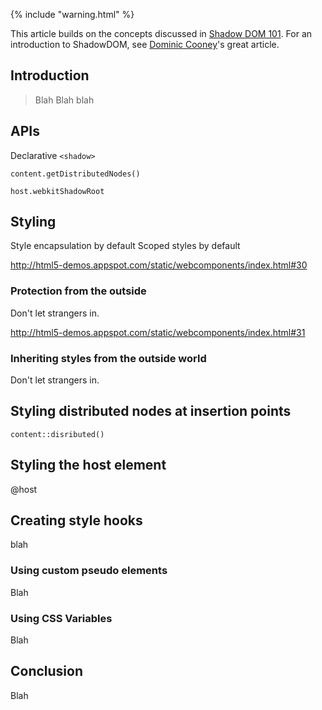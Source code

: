 {% include "warning.html" %}

This article builds on the concepts discussed in [Shadow DOM 101](/tutorials/webcomponents/shadowdom/). For an introduction to ShadowDOM, see [Dominic Cooney](/profiles/#dominiccooney)'s great article.

<h2 id="toc-intro">Introduction</h2>

<blockquote class="commentary talkinghead">
Blah Blah blah
</blockquote>

<h2 id="toc-apis">APIs</h2>

Declarative `<shadow>`

`content.getDistributedNodes()`

`host.webkitShadowRoot`

<h2 id="toc-style-encapsulation">Styling</h2>

Style encapsulation by default
Scoped styles by default

http://html5-demos.appspot.com/static/webcomponents/index.html#30

<h3 id="toc-style-outside">Protection from the outside</h3>

Don't let strangers in.

http://html5-demos.appspot.com/static/webcomponents/index.html#31

<h3 id="toc-style-inheriting">Inheriting styles from the outside world</h3>

Don't let strangers in.

<h2 id="toc-style-disbtributed-nodes">Styling distributed nodes at insertion points</h2>

`content::disributed()`

<h2 id="toc-style-host">Styling the host element</h2>

@host

<h2 id="toc-style-hooks">Creating style hooks</h2>

blah

<h3 id="toc-custom-pseduo">Using custom pseudo elements</h3>

Blah

<h3 id="toc-vars">Using CSS Variables</h3>

Blah


<h2 id="toc-conclusion">Conclusion</h2>

Blah
